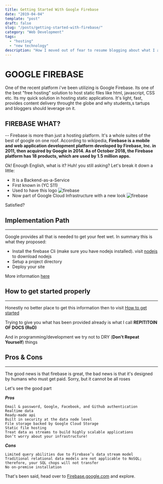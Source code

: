 ```yaml
---
title: Getting Started With Google Firebase
date: "2019-04-04"
template: "post"
draft: false
slug: "/posts/getting-started-with-firebase/"
category: "Web Development"
tags:
  - "hosting"
  - "new technology"
description: "How I moved out of fear to resume blogging about what I am leanring in technology, programming and ofcourse life"
---
```


# GOOGLE FIREBASE
One of the recent platform i've been utilizing is Google Firebase. Its one of the best "free hosting" solution to host static files like html, javascript, CSS etc. Its my quick solution in hosting static applications. It's light, fast, provides content delivery throught the globe and why students,s tartups and bloggers should leverage on it.

## **FIREBASE WHAT?** 
--
Firebase is more than just a hosting platform. It's a whole suites of the best of google on one roof. According to wikipedia, **Firebase is a mobile and web application development platform developed by Firebase, Inc. in 2011, then acquired by Google in 2014. As of October 2018, the Firebase platform has 18 products, which are used by 1.5 million apps.**

Ok! Enough English, what is it? Huh! you still asking? Let's break it down a little:

* It is a Backend-as-a-Service
* First known in (YC S11)
* Used to have this logo ![firebase](https://phaven-prod.s3.amazonaws.com/files/image_part/asset/948936/y8ssrQ4wMQYuZNCBU5Lt9-F2Dzk/firebasebrandingr4final.png)
* Now part of Google Cloud Infrastructure with a new look ![firebase](https://firebase.google.com/_static/fb352e1c8c/images/firebase/lockup.png)

Satisfied?

## **Implementation Path**
---
Google provides all that is needed to get your feet wet. In summary this is what they proposed:

* Install the firebase Cli (make sure you have nodejs installed). visit [nodejs](nodejs.org) to download nodejs
* Setup a project directory
* Deploy your site
 
More information [here](https://firebase.google.com/docs/hosting/)

## **How to get started properly**
---
Honestly no better place to get this information then to visit [How to get started](https://firebase.google.com/docs/hosting/quickstart)

Trying to give you what has been provided already is what I call **REPITITOIN OF DOCS (RoD)**

And in programming/development we try not to DRY (**Don't Repeat Yourself**) things
## Pros & Cons
---
The good news is that firebase is great, the bad news is that it's designed by humans who must get paid. Sorry, but it cannot be all roses

Let's see the good part

**_Pros_**

    Email & password, Google, Facebook, and Github authentication
    Realtime data
    Ready-made api
    Built in security at the data node level
    File storage backed by Google Cloud Storage
    Static file hosting
    Treat data as streams to build highly scalable applications
    Don’t worry about your infrastructure!

**_Cons_**

    Limited query abilities due to Firebase’s data stream model
    Traditional relational data models are not applicable to NoSQL; therefore, your SQL chops will not transfer
    No on-premise installation





   That's been said, head over to [Firebase.google.com](https://firebase.google.com) and explore.
